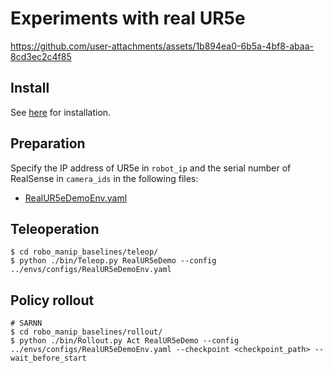 # Experiments with real UR5e

https://github.com/user-attachments/assets/1b894ea0-6b5a-4bf8-abaa-8cd3ec2c4f85

## Install
See [here](./install.md#Real-UR5e-environments) for installation.

## Preparation
Specify the IP address of UR5e in `robot_ip` and the serial number of RealSense in `camera_ids` in the following files:
- [RealUR5eDemoEnv.yaml](../robo_manip_baselines/envs/configs/RealUR5eDemoEnv.yaml)

## Teleoperation
```console
$ cd robo_manip_baselines/teleop/
$ python ./bin/Teleop.py RealUR5eDemo --config ../envs/configs/RealUR5eDemoEnv.yaml
```

## Policy rollout
```console
# SARNN
$ cd robo_manip_baselines/rollout/
$ python ./bin/Rollout.py Act RealUR5eDemo --config ../envs/configs/RealUR5eDemoEnv.yaml --checkpoint <checkpoint_path> --wait_before_start
```
